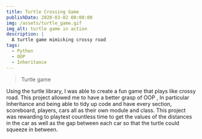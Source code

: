 ```yaml
---
title: Turtle Crossing Game
publishDate: 2020-03-02 00:00:00
img: /assets/turtle_game.gif
img_alt: turtle game in action
description: |
  A turtle game mimicking crossy road
tags:
  - Python
  - OOP
  - Inheritance
---
```



> Turtle game

Using the turtle library, I was able to create a fun game that plays like crossy road. This project allowed me to have a better grasp of OOP , In particular Inheritance and being able to tidy up code and have every section, scoreboard, players, cars all as their own module and class. This project was rewarding to playtest countless time to get the values of the distances in the car as well as the gap between each car so that the turtle could squeeze in between.

